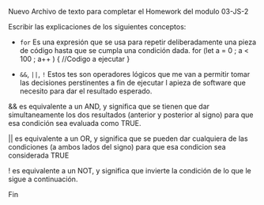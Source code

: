 Nuevo Archivo de texto para completar el Homework del modulo 03-JS-2

Escribir las explicaciones de los siguientes conceptos:

* `for`
Es una expresión que se usa para repetir deliberadamente una pieza de código hasta que se cumpla una condición dada.
for (let a = 0 ; a < 100 ; a++ ) {
//Codigo a ejecutar
}

* `&&`, `||`, `!`
Estos tes son operadores lógicos que me van a permitir tomar las decisiones perstinentes a fin de ejecutar l apieza de software que necesito para dar el resultado esperado.

&& es equivalente a un AND, y significa que se tienen que dar simultaneamente los dos resultados (anterior y posterior al signo) para que esa condición sea evaluada como TRUE.

|| es equivalente a un OR, y significa que se pueden dar cualquiera de las condiciones (a ambos lados del signo) para que esa condicion sea considerada TRUE

! es equivalente a un NOT, y significa que invierte la condición de lo que le sigue a continuación.

Fin